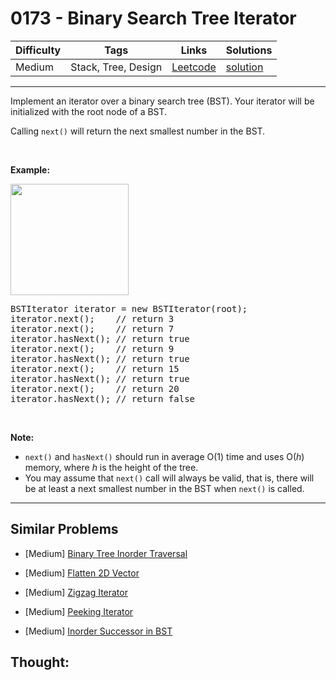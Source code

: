 # 0173 - Binary Search Tree Iterator

Difficulty  | Tags | Links | Solutions
----------- | ---- | ----- | -----
Medium | Stack, Tree, Design | [Leetcode](https://leetcode.com/problems/binary-search-tree-iterator) | [solution](https://leetcode.com/problems/binary-search-tree-iterator/solution/)


-----------

<p>Implement an iterator over a binary search tree (BST). Your iterator will be initialized with the root node of a BST.</p>

<p>Calling <code>next()</code> will return the next smallest number in the BST.</p>

<p>&nbsp;</p>

<ul>
</ul>

<p><strong>Example:</strong></p>

<p><strong><img alt="" src="https://assets.leetcode.com/uploads/2018/12/25/bst-tree.png" style="width: 189px; height: 178px;" /></strong></p>

<pre>
BSTIterator iterator = new BSTIterator(root);
iterator.next();    // return 3
iterator.next();    // return 7
iterator.hasNext(); // return true
iterator.next();    // return 9
iterator.hasNext(); // return true
iterator.next();    // return 15
iterator.hasNext(); // return true
iterator.next();    // return 20
iterator.hasNext(); // return false
</pre>

<p>&nbsp;</p>

<p><b>Note:</b></p>

<ul>
	<li><code>next()</code> and <code>hasNext()</code> should run in average O(1) time and uses O(<i>h</i>) memory, where <i>h</i> is the height of the tree.</li>
	<li>You may assume that&nbsp;<code>next()</code>&nbsp;call&nbsp;will always be valid, that is, there will be at least a next smallest number in the BST when <code>next()</code> is called.</li>
</ul>


-----------


## Similar Problems

- [Medium] [Binary Tree Inorder Traversal](binary-tree-inorder-traversal)

- [Medium] [Flatten 2D Vector](flatten-2d-vector)

- [Medium] [Zigzag Iterator](zigzag-iterator)

- [Medium] [Peeking Iterator](peeking-iterator)

- [Medium] [Inorder Successor in BST](inorder-successor-in-bst)




## Thought:
